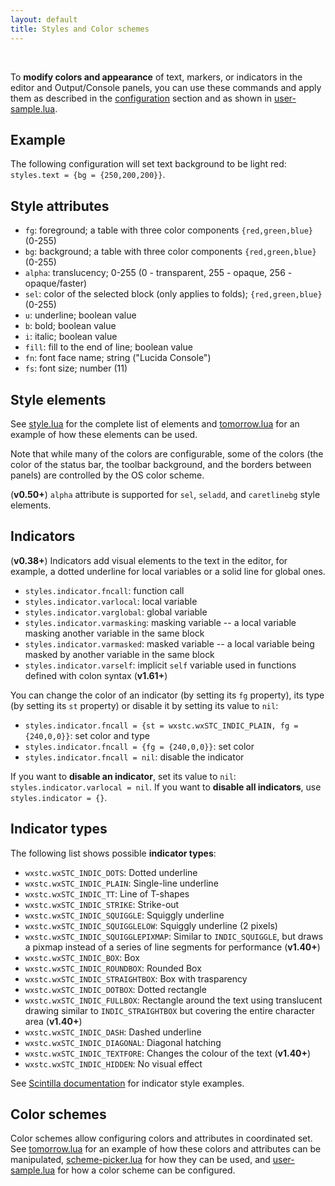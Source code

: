 ```yaml
---
layout: default
title: Styles and Color schemes
---
```


<ul id='toc'>&nbsp;</ul>

To **modify colors and appearance** of text, markers, or indicators in the editor and Output/Console panels,
you can use these commands and apply them as described in the [configuration](doc-configuration) section
and as shown in [user-sample.lua](https://github.com/pkulchenko/ZeroBraneStudio/blob/master/cfg/user-sample.lua).

## Example

The following configuration will set text background to be light red: `styles.text = {bg = {250,200,200}}`.

## Style attributes

- `fg`: foreground; a table with three color components `{red,green,blue}` (0-255)
- `bg`: background; a table with three color components `{red,green,blue}` (0-255)
- `alpha`: translucency; 0-255 (0 - transparent, 255 - opaque, 256 - opaque/faster)
- `sel`: color of the selected block (only applies to folds); `{red,green,blue}` (0-255)
- `u`: underline; boolean value
- `b`: bold; boolean value
- `i`: italic; boolean value
- `fill`: fill to the end of line; boolean value
- `fn`: font face name; string ("Lucida Console")
- `fs`: font size; number (11)

## Style elements

See [style.lua](https://github.com/pkulchenko/ZeroBraneStudio/blob/master/src/editor/style.lua#L26-L90)
for the complete list of elements
and [tomorrow.lua](https://github.com/pkulchenko/ZeroBraneStudio/blob/master/cfg/tomorrow.lua)
for an example of how these elements can be used.

Note that while many of the colors are configurable, some of the colors (the color of the status
bar, the toolbar background, and the borders between panels) are controlled by the OS color scheme.

(**v0.50+**) `alpha` attribute is supported for `sel`, `seladd`, and `caretlinebg` style elements.

## Indicators

(**v0.38+**) Indicators add visual elements to the text in the editor, for example, a dotted underline for local variables or a solid line for global ones.

- `styles.indicator.fncall`: function call
- `styles.indicator.varlocal`: local variable
- `styles.indicator.varglobal`: global variable
- `styles.indicator.varmasking`: masking variable -- a local variable masking another variable in the same block
- `styles.indicator.varmasked`: masked variable -- a local variable being masked by another variable in the same block
- `styles.indicator.varself`: implicit `self` variable used in functions defined with colon syntax (**v1.61+**)

You can change the color of an indicator (by setting its `fg` property), its type (by setting its `st` property) or disable it by setting its value to `nil`:

- `styles.indicator.fncall = {st = wxstc.wxSTC_INDIC_PLAIN, fg = {240,0,0}}`: set color and type
- `styles.indicator.fncall = {fg = {240,0,0}}`: set color
- `styles.indicator.fncall = nil`: disable the indicator

If you want to **disable an indicator**, set its value to `nil`: `styles.indicator.varlocal = nil`.
If you want to **disable all indicators**, use `styles.indicator = {}`.

## Indicator types

The following list shows possible **indicator types**:

- `wxstc.wxSTC_INDIC_DOTS`: Dotted underline
- `wxstc.wxSTC_INDIC_PLAIN`: Single-line underline
- `wxstc.wxSTC_INDIC_TT`: Line of T-shapes
- `wxstc.wxSTC_INDIC_STRIKE`: Strike-out
- `wxstc.wxSTC_INDIC_SQUIGGLE`: Squiggly underline
- `wxstc.wxSTC_INDIC_SQUIGGLELOW`: Squiggly underline (2 pixels)
- `wxstc.wxSTC_INDIC_SQUIGGLEPIXMAP`: Similar to `INDIC_SQUIGGLE`, but draws a pixmap instead of a series of line segments for performance (**v1.40+**)
- `wxstc.wxSTC_INDIC_BOX`: Box
- `wxstc.wxSTC_INDIC_ROUNDBOX`: Rounded Box
- `wxstc.wxSTC_INDIC_STRAIGHTBOX`: Box with trasparency
- `wxstc.wxSTC_INDIC_DOTBOX`: Dotted rectangle
- `wxstc.wxSTC_INDIC_FULLBOX`: Rectangle around the text using translucent drawing similar to `INDIC_STRAIGHTBOX` but covering the entire character area (**v1.40+**)
- `wxstc.wxSTC_INDIC_DASH`: Dashed underline
- `wxstc.wxSTC_INDIC_DIAGONAL`: Diagonal hatching
- `wxstc.wxSTC_INDIC_TEXTFORE`: Changes the colour of the text (**v1.40+**)
- `wxstc.wxSTC_INDIC_HIDDEN`: No visual effect

See [Scintilla documentation](http://www.scintilla.org/ScintillaDoc.html#SCI_INDICSETSTYLE) for indicator style examples.

## Color schemes

Color schemes allow configuring colors and attributes in coordinated set.
See [tomorrow.lua](https://github.com/pkulchenko/ZeroBraneStudio/blob/master/cfg/tomorrow.lua) for an example of how these colors and attributes can be manipulated,
[scheme-picker.lua](https://github.com/pkulchenko/ZeroBraneStudio/blob/master/cfg/scheme-picker.lua) for how they can be used,
and [user-sample.lua](https://github.com/pkulchenko/ZeroBraneStudio/blob/master/cfg/user-sample.lua#L83-L88) for how a color scheme can be configured.
